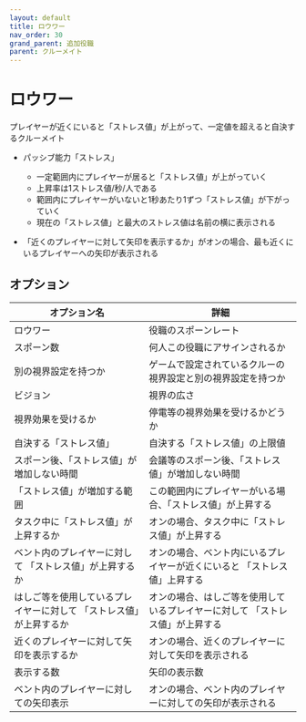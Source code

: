 ```yaml
---
layout: default
title: ロウワー
nav_order: 30
grand_parent: 追加役職
parent: クルーメイト
---
```


# ロウワー

プレイヤーが近くにいると「ストレス値」が上がって、一定値を超えると自決するクルーメイト


- パッシブ能力「ストレス」
    - 一定範囲内にプレイヤーが居ると「ストレス値」が上がっていく
    - 上昇率は1ストレス値/秒/人である
    - 範囲内にプレイヤーがいないと1秒あたり1ずつ「ストレス値」が下がっていく
    - 現在の「ストレス値」と最大のストレス値は名前の横に表示される

- 「近くのプレイヤーに対して矢印を表示するか」がオンの場合、最も近くにいるプレイヤーへの矢印が表示される

## オプション
| オプション名 | 詳細 |
| ---- | ---- |
| ロウワー  | 役職のスポーンレート |
| スポーン数  | 何人この役職にアサインされるか |
| 別の視界設定を持つか | ゲームで設定されているクルーの視界設定と別の視界設定を持つか |
| ビジョン | 視界の広さ |
| 視界効果を受けるか | 停電等の視界効果を受けるかどうか |
| 自決する「ストレス値」 | 自決する「ストレス値」の上限値 |
| スポーン後、「ストレス値」が増加しない時間 | 会議等のスポーン後、「ストレス値」が増加しない時間 |
| 「ストレス値」が増加する範囲 | この範囲内にプレイヤーがいる場合、「ストレス値」が上昇する |
| タスク中に「ストレス値」が上昇するか | オンの場合、タスク中に「ストレス値」が上昇する |
| ベント内のプレイヤーに対して 「ストレス値」が上昇するか | オンの場合、ベント内にいるプレイヤーが近くにいると 「ストレス値」上昇する |
| はしご等を使用しているプレイヤーに対して 「ストレス値」が上昇するか | オンの場合、はしご等を使用しているプレイヤーに対して 「ストレス値」が上昇する |
| 近くのプレイヤーに対して矢印を表示するか | オンの場合、近くのプレイヤーに対して矢印を表示される |
| 表示する数 | 矢印の表示数 |
| ベント内のプレイヤーに対しての矢印表示 | オンの場合、ベント内のプレイヤーに対しての矢印が表示される |

